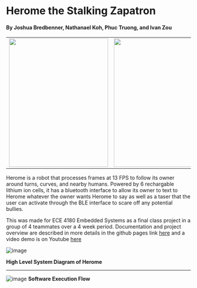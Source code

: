 # Herome the Stalking Zapatron
#### By Joshua Bredbenner, Nathanael Koh, Phuc Truong, and Ivan Zou

<table>

  <tr>
    <td><img src="https://user-images.githubusercontent.com/55326650/168667215-a58d9604-8742-402e-b3b8-f195b5be2c0f.png" width=270 height=350></td>
    <td><img src="https://github.gatech.edu/storage/user/36924/files/f3635698-ef15-46a8-bdad-d2ec784cee50" width=270 height=350></td>
    <td><img src="https://user-images.githubusercontent.com/55326650/168667277-56c84514-dd85-4c6c-be3f-9858c1f36537.png" width=400 height=350></td>
  </tr>
 </table>

Herome is a robot that processes frames at 13 FPS to follow its owner around turns, curves, and nearby humans. Powered by 6 rechargable lithium ion cells, it has a bluetooth interface to allow its owner to text to Herome whatever the owner wants Herome to say as well as a taser that the user can activate through the BLE interface to scare off any potential bullies.

This was made for ECE 4180 Embedded Systems as a final class project in a group of 4 teammates over a 4 week period. Documentation and project overview are described in more details in the github pages link [here](https://github.gatech.edu/pages/nkoh8/ECE4180_FinalProject/) and a video demo is on Youtube [here](https://youtu.be/coP1mWwhwus)

![image](https://user-images.githubusercontent.com/55326650/168669369-da239fb7-7a09-4e73-94e7-9dda43287fdd.png)

**High Level System Diagram of Herome**

---

![image](https://user-images.githubusercontent.com/55326650/168669741-b74ef6af-64f2-4de9-b500-d526062cb116.png)
**Software Execution Flow**
